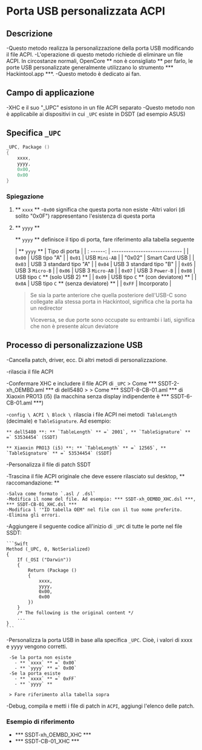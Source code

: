 # Porta USB personalizzata ACPI

## Descrizione

-Questo metodo realizza la personalizzazione della porta USB modificando il file ACPI.
-L'operazione di questo metodo richiede di eliminare un file ACPI. In circostanze normali, OpenCore ** non è consigliato ** per farlo, le porte USB personalizzate generalmente utilizzano lo strumento *** Hackintool.app ***.
-Questo metodo è dedicato ai fan.

## Campo di applicazione

-XHC e il suo "_UPC" esistono in un file ACPI separato
-Questo metodo non è applicabile ai dispositivi in cui `_UPC` esiste in DSDT (ad esempio ASUS)

## Specifica `_UPC`

```Swift
_UPC, Package ()
{
    xxxx,
    yyyy,
    0x00,
    0x00
}
```

### Spiegazione

1. ** `xxxx` **
   -`0x00` significa che questa porta non esiste
   -Altri valori (di solito "0x0F") rappresentano l'esistenza di questa porta

2. ** `yyyy` **

   ** `yyyy` ** definisce il tipo di porta, fare riferimento alla tabella seguente

   | ** `yyyy` ** | Tipo di porta |
   | : ------: | ----------------------------- |
   | `0x00` | USB tipo "A" |
   | `0x01` | USB `Mini-AB` |
   | "0x02" | Smart Card USB |
   | `0x03` | USB 3 standard tipo "A" |
   | `0x04` | USB 3 standard tipo "B" |
   | `0x05` | USB 3 `Micro-B` |
   | `0x06` | USB 3 `Micro-AB` |
   | `0x07` | USB 3 `Power-B` |
   | `0x08` | USB tipo `C` ** (solo USB 2) ** |
   | `0x09` | USB tipo `C` ** (con deviatore) ** |
   | `0x0A` | USB tipo `C` ** (senza deviatore) ** |
   | `0xFF` | Incorporato |

   > Se sia la parte anteriore che quella posteriore dell'USB-C sono collegate alla stessa porta in Hackintool, significa che la porta ha un redirector
   >
   > Viceversa, se due porte sono occupate su entrambi i lati, significa che non è presente alcun deviatore

## Processo di personalizzazione USB

-Cancella patch, driver, ecc. Di altri metodi di personalizzazione.

-rilascia il file ACPI

  -Confermare XHC e includere il file ACPI di `_UPC`
    > Come *** SSDT-2-xh_OEMBD.aml *** di dell5480
    >
    > Come *** SSDT-8-CB-01.aml *** di Xiaoxin PRO13 (i5) (la macchina senza display indipendente è *** SSDT-6-CB-01.aml ***)

  -`config \ ACPI \ Block \ `rilascia i file ACPI nei metodi` TableLength` (decimale) e `TableSignature`. Ad esempio:

    ** dell5480 **: ** `TableLength` ** =` 2001`, ** `TableSignature` ** =` 53534454` (SSDT)

    ** Xiaoxin PRO13 (i5) **: ** `TableLength` ** =` 12565`, ** `TableSignature` ** =` 53534454` (SSDT)

-Personalizza il file di patch SSDT

  -Trascina il file ACPI originale che deve essere rilasciato sul desktop, ** raccomandazione: **

    -Salva come formato `.asl / .dsl`
    -Modifica il nome del file. Ad esempio: *** SSDT-xh_OEMBD_XHC.dsl ***, *** SSDT-CB-01_XHC.dsl ***
    -Modifica l '"ID tabella OEM" nel file con il tuo nome preferito.
    -Elimina gli errori.

  -Aggiungere il seguente codice all'inizio di `_UPC` di tutte le porte nel file SSDT:

    ```Swift
    Method (_UPC, 0, NotSerialized)
    {
        If (_OSI ("Darwin"))
        {
            Return (Package ()
            {
                xxxx,
                yyyy,
                0x00,
                0x00
            })
        }
        /* The following is the original content */
        ...
    }
    ```
    
-Personalizza la porta USB in base alla specifica `_UPC`. Cioè, i valori di xxxx e yyyy vengono corretti.

     -Se la porta non esiste
       - ** `xxxx` ** =` 0x00`
       - ** `yyyy` ** =` 0x00`
     -Se la porta esiste
       - ** `xxxx` ** =` 0xFF`
       - ** `yyyy` **

     > Fare riferimento alla tabella sopra
  
   -Debug, compila e metti i file di patch in `ACPI`, aggiungi l'elenco delle patch.

### Esempio di riferimento

- *** SSDT-xh_OEMBD_XHC ***
- *** SSDT-CB-01_XHC ***
